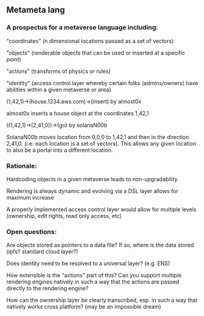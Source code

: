 
## Metameta lang

### A prospectus for a metaverse language including: 

"coordinates" (n dimensional locations passed as a set of vectors) 

"objects" (renderable objects that can be used or inserted at a specific point) 

"actions" (transforms of physics or rules) 

"identity" (access control layer whereby certain folks (admins/owners) have abilities within a given metaverse or area) 


(1,42,1)->(house.1234.aws.com)->(insert) by almost0x

almost0x inserts a house object at the coordinates 1,42,1

((1,42,1)->(2,41,0))->(go) by solanaN00b

SolanaN00b moves location from 0,0,0 to 1,42,1 and then in the direction 2,41,0. (i.e. each location is a set of vectors). This allows any given location to also be a portal into a different location. 

### Rationale:

Hardcoding objects in a given metaverse leads to non-upgradability.

Rendering is always dynamic and evolving via a DSL layer allows for maximum increase

A properly implemented access control layer would allow for multiple levels (ownership, edit rights, read only access, etc)

### Open questions:

Are objects stored as pointers to a data file? If so, where is the data stored (ipfs? standard cloud layer?) 

Does identity need to be resolved to a universal layer? (e.g. ENS)

How extensible is the "actions" part of this? Can you support multiple rendering engines natively in such a way that the actions are passed directly to the rendering engine?

How can the ownership layer be clearly transcribed, esp. in such a way that natively works cross platform? (may be an impossible dream) 
